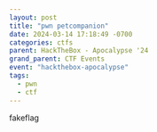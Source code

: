 ```yaml
---
layout: post
title: "pwn petcompanion"
date: 2024-03-14 17:18:49 -0700
categories: ctfs
parent: HackTheBox - Apocalypse '24
grand_parent: CTF Events
event: "hackthebox-apocalypse"
tags:
  - pwn
  - ctf
---
```


fakeflag
